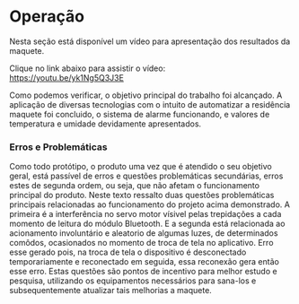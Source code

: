 # Operação

Nesta seção está disponível um vídeo para apresentação dos resultados da maquete.

Clique no link abaixo para assistir o vídeo:
<br> https://youtu.be/yk1Ng5Q3J3E

Como podemos verificar, o objetivo principal do trabalho foi alcançado. A aplicação de diversas tecnologias com o intuito de automatizar a residência maquete foi concluido, o sistema de alarme funcionando, e valores de temperatura e umidade devidamente apresentados.

### Erros e Problemáticas

Como todo protótipo, o produto uma vez que é atendido o seu objetivo geral, está passível de erros e questões problemáticas secundárias, erros estes de segunda ordem, ou seja, que não afetam o funcionamento principal do produto. Neste texto ressalto duas questões problemáticas principais relacionadas ao funcionamento do projeto acima demonstrado. A primeira é a interferência no servo motor vísivel pelas trepidações a cada momento de leitura do módulo Bluetooth. E a segunda está relacionada ao acionamento involuntário e aleatorio de algumas luzes, de determinados comôdos, ocasionados no momento de troca de tela no aplicativo. Erro esse gerado pois, na troca de tela o dispositivo é desconectado temporariamente e reconectado em seguida, essa reconexão gera então esse erro. Estas questões são pontos de incentivo para melhor estudo e pesquisa, utilizando os equipamentos necessários para sana-los e subsequentemente atualizar tais melhorias a maquete.
